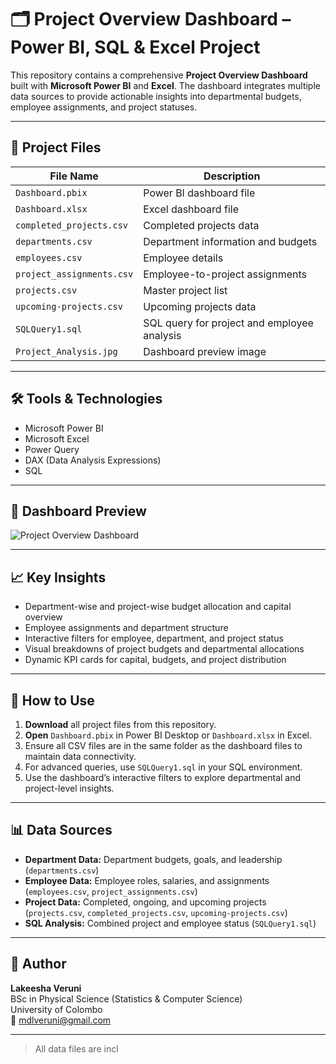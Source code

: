 # 🗂️ Project Overview Dashboard – Power BI, SQL & Excel Project

This repository contains a comprehensive **Project Overview Dashboard** built with **Microsoft Power BI** and **Excel**. The dashboard integrates multiple data sources to provide actionable insights into departmental budgets, employee assignments, and project statuses.

---

## 🧾 Project Files

| File Name                  | Description                                      |
|----------------------------|--------------------------------------------------|
| `Dashboard.pbix`           | Power BI dashboard file                          |
| `Dashboard.xlsx`           | Excel dashboard file                             |
| `completed_projects.csv`   | Completed projects data                          |
| `departments.csv`          | Department information and budgets               |
| `employees.csv`            | Employee details                                 |
| `project_assignments.csv`  | Employee-to-project assignments                  |
| `projects.csv`             | Master project list                              |
| `upcoming-projects.csv`    | Upcoming projects data                           |
| `SQLQuery1.sql`            | SQL query for project and employee analysis      |
| `Project_Analysis.jpg`     | Dashboard preview image                          |

---

## 🛠 Tools & Technologies

- Microsoft Power BI
- Microsoft Excel
- Power Query
- DAX (Data Analysis Expressions)
- SQL

---

## 📸 Dashboard Preview

![Project Overview Dashboard](Project_Analysis.jpg)

---

## 📈 Key Insights

- Department-wise and project-wise budget allocation and capital overview
- Employee assignments and department structure
- Interactive filters for employee, department, and project status
- Visual breakdowns of project budgets and departmental allocations
- Dynamic KPI cards for capital, budgets, and project distribution

---

## 🧠 How to Use

1. **Download** all project files from this repository.
2. **Open** `Dashboard.pbix` in Power BI Desktop or `Dashboard.xlsx` in Excel.
3. Ensure all CSV files are in the same folder as the dashboard files to maintain data connectivity.
4. For advanced queries, use `SQLQuery1.sql` in your SQL environment.
5. Use the dashboard’s interactive filters to explore departmental and project-level insights.

---

## 📊 Data Sources

- **Department Data:** Department budgets, goals, and leadership (`departments.csv`)
- **Employee Data:** Employee roles, salaries, and assignments (`employees.csv`, `project_assignments.csv`)
- **Project Data:** Completed, ongoing, and upcoming projects (`projects.csv`, `completed_projects.csv`, `upcoming-projects.csv`)
- **SQL Analysis:** Combined project and employee status (`SQLQuery1.sql`)

---

## 📍 Author

**Lakeesha Veruni**  
BSc in Physical Science (Statistics & Computer Science)  
University of Colombo  
📧 mdlveruni@gmail.com

---

> All data files are incl
